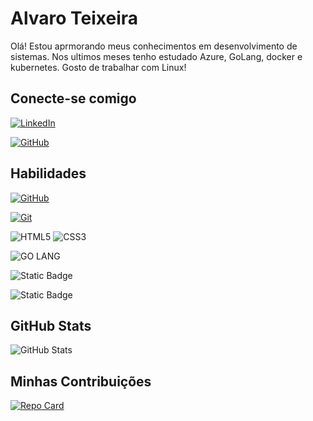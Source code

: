 # Alvaro Teixeira

 Olá! Estou aprmorando meus conhecimentos em desenvolvimento de sistemas. Nos ultimos meses tenho estudado Azure, GoLang, docker e kubernetes. Gosto de trabalhar com Linux!


## Conecte-se comigo
[![LinkedIn](https://img.shields.io/badge/LinkedIn-000?style=for-the-badge&logo=linkedin&logoColor=0E76A8)](https://www.linkedin.com/in/alvaro-teixeira-b362ab7b/)

[![GitHub](https://img.shields.io/badge/GitHub-000?style=for-the-badge&logo=GitHub&logoColor=0E76A8)](https://github.com/alvaroart)

## Habilidades
[![GitHub](https://img.shields.io/badge/GitHub-ec63a1?style=for-the-badge&logo=github&logoColor=fff)](https://docs.github.com/)

[![Git](https://img.shields.io/badge/Git-ec63a1?style=for-the-badge&logo=git&logoColor=fff)](https://git-scm.com/doc)

![HTML5](https://img.shields.io/badge/HTML5-000?style=for-the-badge&logo=html5)
![CSS3](https://img.shields.io/badge/CSS3-000?style=for-the-badge&logo=css3&logoColor=264CE4)

![GO LANG](https://img.shields.io/badge/GO-000?style=for-the-badge&logo=css3&logoColor=264CE4)

![Static Badge](https://img.shields.io/badge/DOCKER-000%3F?style=for-the-badge&logoColor=darkblue)



![Static Badge](https://img.shields.io/badge/LINUX-000%3F?style=for-the-badge&logoColor=darkblue&color=darkblue)





## GitHub Stats
![GitHub Stats](https://github-readme-stats.vercel.app/api?username=alvaroart&theme=transparent&bg_color=ec63a1&border_color=fff&show_icons=true&icon_color=fff&title_color=fff&text_color=fff&hide_title=true&hide=stars)

## Minhas Contribuições
[![Repo Card](https://github-readme-stats.vercel.app/api/pin/?username=alvaroart&repo=dio-lab-open-source&bg_color=ec63a1&border_color=fff&show_icons=true&icon_color=fff&title_color=fff&text_color=fff)](https://github.com/alvaroart/dio-lab-open-source)
